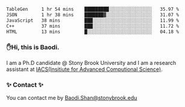 <!--START_SECTION:waka-->

```txt
TableGen     1 hr 54 mins    █████████░░░░░░░░░░░░░░░░   35.97 %
JSON         1 hr 38 mins    ███████▓░░░░░░░░░░░░░░░░░   31.07 %
JavaScript   38 mins         ███░░░░░░░░░░░░░░░░░░░░░░   11.99 %
C++          37 mins         ███░░░░░░░░░░░░░░░░░░░░░░   11.72 %
HTML         13 mins         █░░░░░░░░░░░░░░░░░░░░░░░░   04.18 %
```

<!--END_SECTION:waka-->

### ✋Hi, this is Baodi. 

I am a Ph.D candidate @ Stony Brook University and I am a research assistant at [IACS(Insitiute for Advanced Computional Science)](https://iacs.stonybrook.edu/).

### ✨ Contact ✨

You can contact me by [Baodi.Shan@stonybrook.edu](mailto:Baodi.Shan@stonybrook.edu)





<!--
[![Anurag's GitHub stats](https://github-readme-stats.vercel.app/api?username=lwshanbd&theme=jolly&show_icons=true&count_private=true&include_all_commits=true)](https://github.com/anuraghazra/github-readme-stats)
**lwshanbd/lwshanbd** is a ✨ _special_ ✨ repository because its `README.md` (this file) appears on your GitHub profile.

Here are some ideas to get you started:

- 🔭 I’m currently working on ...
- 🌱 I’m currently learning ...
- 👯 I’m looking to collaborate on ...
- 🤔 I’m looking for help with ...
- 💬 Ask me about ...
- 📫 How to reach me: ...
- 😄 Pronouns: ...
- ⚡ Fun fact: ...
-->
